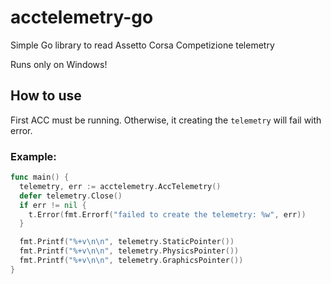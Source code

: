 # acctelemetry-go
Simple Go library to read Assetto Corsa Competizione telemetry

Runs only on Windows!

## How to use

First ACC must be running. Otherwise, it creating the `telemetry` will fail with error.

### Example:
```go
func main() {
  telemetry, err := acctelemetry.AccTelemetry()
  defer telemetry.Close()
  if err != nil {
    t.Error(fmt.Errorf("failed to create the telemetry: %w", err))
  }

  fmt.Printf("%+v\n\n", telemetry.StaticPointer())
  fmt.Printf("%+v\n\n", telemetry.PhysicsPointer())
  fmt.Printf("%+v\n\n", telemetry.GraphicsPointer())
}
```
